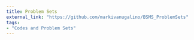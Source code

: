 ```yaml
---
title: Problem Sets
external_link: "https://github.com/markivanugalino/BSMS_ProblemSets"
tags: 
- "Codes and Problem Sets"
---
```

